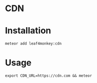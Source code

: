 # CDN

# Installation

```
meteor add leaf4monkey:cdn
```

# Usage

```
export CDN_URL=https://cdn.com && meteor
```